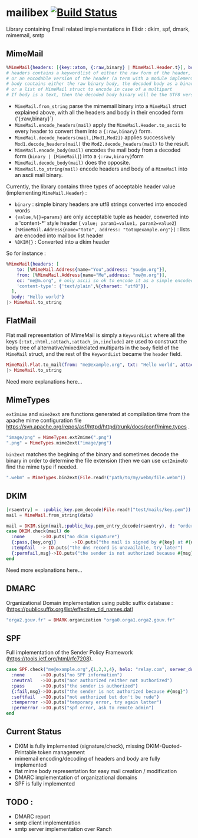 mailibex [![Build Status](https://travis-ci.org/awetzel/mailibex.svg?branch=master)](https://travis-ci.org/awetzel/mailibex) 
========

Library containing Email related implementations in Elixir : dkim, spf, dmark, mimemail, smtp

## MimeMail ##

```elixir
%MimeMail{headers: [{key::atom, {:raw,binary} | MimeMail.Header.t}], body: binary | [MimeMail.t] | {:raw,binary}}
# headers contains a keywordlist of either the raw form of the header, 
# or an encodable version of the header (a term with a module implementing MimeMail.Header.to_ascii)
# body contains either the raw binary body, the decoded body as a binary (using content-transfer-encoding), 
# or a list of MimeMail struct to encode in case of a multipart
# If body is a text, then the decoded body binary will be the UTF8 version of the text converted from the source charset
```

- `MimeMail.from_string` parse the mimemail binary into a `MimeMail` struct explained above, with all the headers and body in their encoded form ('{:raw,binary}`)
- `MimeMail.encode_headers(mail)` apply the `MimeMail.Header.to_ascii` to every header to convert them into a `{:raw,binary}` form.
- `MimeMail.decode_headers(mail,[Mod1,Mod2])` applies successively `Mod1.decode_headers(mail)` the `Mod2.decode_headers(mail)` to the result.
- `MimeMail.encode_body(mail)` encodes the mail body from a decoded form (`binary | [MimeMail]`) into a `{:raw,binary}`form
- `MimeMail.decode_body(mail)` does the opposite.
- `MimeMail.to_string(mail)` encode headers and body of a `MimeMail` into an ascii mail binary.

Currently, the library contains three types of acceptable header value (implementing `MimeMail.Header`) :
- `binary` : simple binary headers are utf8 strings converted into encoded words
- `{value,%{}=params}` are only acceptable tuple as header, converted into a 'content-*' style header ( `value; param1=value1, param2=value2`)
- `[%MimeMail.Address{name="toto", address: "toto@example.org"}]` : lists are encoded into mailbox list header
- `%DKIM{}` : Converted into a dkim header

So for instance : 
```elixir
%MimeMail{headers: [
    to: [%MimeMail.Address{name="You",address: "you@m.org"}],
    from: [%MimeMail.Address{name="Me",address: "me@m.org"}],
    cc: "me@m.org", # only ascii so ok to encode it as a simple encoded word
    'content-type': {'text/plain',%{charset: "utf8"}},
  ],
  body: "Hello world"}
|> MimeMail.to_string
```

## FlatMail ##

Flat mail representation of MimeMail is simply a `KeywordList` where
all the keys `[:txt,:html,:attach,:attach_in,:include]` are used to construct the body tree of 
alternative/mixed/related multiparts in the `body` field of the
`MimeMail` struct, and the rest of the `KeywordList` became the
`header` field.

```elixir
MimeMail.Flat.to_mail(from: "me@example.org", txt: "Hello world", attach: "attached plain text", attach: File.read!("attachedfile"))
|> MimeMail.to_string
```

Need more explanations here...

## MimeTypes ##

`ext2mime` and `mime2ext` are functions generated at compilation time from the apache mime configuration file https://svn.apache.org/repos/asf/httpd/httpd/trunk/docs/conf/mime.types .

```elixir
"image/png" = MimeTypes.ext2mime(".png")
".png" = MimeTypes.mime2ext("image/png")
```

`bin2ext` matches the begining of the binary and sometimes decode the binary in order to determine the file extension (then we can use `ext2mime`to find the mime type if needed.

```elixir
".webm" = MimeTypes.bin2ext(File.read!("path/to/my/webm/file.webm"))
```

## DKIM ##

```elixir
[rsaentry] =  :public_key.pem_decode(File.read!("test/mails/key.pem"))
mail = MimeMail.from_string(data)

mail = DKIM.sign(mail,:public_key.pem_entry_decode(rsaentry), d: "order.brendy.fr", s: "cobrason")
case DKIM.check(mail) do
  :none      ->IO.puts("no dkim signature")
  {:pass,{key,org}}      ->IO.puts("the mail is signed by #{key} at #{org}")
  :tempfail  -> IO.puts("the dns record is unavailable, try later")
  {:permfail,msg}->IO.puts("the sender is not authorized because #{msg}")
end
```

Need more explanations here...

## DMARC ##

Organizational Domain implementation using public suffix database : 
(https://publicsuffix.org/list/effective_tld_names.dat)

```elixir
"orga2.gouv.fr" = DMARK.organization "orga0.orga1.orga2.gouv.fr"
```

## SPF ##

Full implementation of the Sender Policy Framework (https://tools.ietf.org/html/rfc7208).

```elixir
case SPF.check("me@example.org",{1,2,3,4}, helo: "relay.com", server_domain: "me.com") do
  :none      ->IO.puts("no SPF information")
  :neutral   ->IO.puts("nor authorized neither not authorized")
  :pass      ->IO.puts("the sender is authorized")
  {:fail,msg}->IO.puts("the sender is not authorized because #{msg}")
  :softfail  ->IO.puts("not authorized but don't be rude")
  :temperror ->IO.puts("temporary error, try again latter")
  :permerror ->IO.puts("spf error, ask to remote admin")
end
```

## Current Status

- DKIM is fully implemented (signature/check), missing DKIM-Quoted-Printable token management
- mimemail encoding/decoding of headers and body are fully implemented
- flat mime body representation for easy mail creation / modification
- DMARC implementation of organizational domains
- SPF is fully implemented

## TODO :

- DMARC report
- smtp client implementation
- smtp server implementation over Ranch

